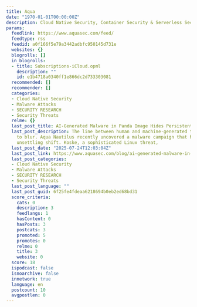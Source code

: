 ```yaml
---
title: Aqua
date: "1970-01-01T00:00:00Z"
description: Cloud Native Security, Container Security & Serverless Security
params:
  feedlink: https://www.aquasec.com/feed/
  feedtype: rss
  feedid: a0f166f5e79a3442adbfc950145d731e
  websites: {}
  blogrolls: []
  in_blogrolls:
  - title: Subscriptions-iCloud.opml
    description: ""
    id: e1b4718a0340ff1e866dc2d733303081
  recommended: []
  recommender: []
  categories:
  - Cloud Native Security
  - Malware Attacks
  - SECURITY RESEARCH
  - Security Threats
  relme: {}
  last_post_title: AI-Generated Malware in Panda Image Hides Persistent Linux Threat
  last_post_description: The line between human and machine-generated threats is starting
    to blur. Aqua Nautilus recently uncovered a malware campaign that hints at this
    unsettling shift. Koske, a sophisticated Linux threat,
  last_post_date: "2025-07-24T12:03:04Z"
  last_post_link: https://www.aquasec.com/blog/ai-generated-malware-in-panda-image-hides-persistent-linux-threat/
  last_post_categories:
  - Cloud Native Security
  - Malware Attacks
  - SECURITY RESEARCH
  - Security Threats
  last_post_language: ""
  last_post_guid: 6f25fe4fdeaa6218694b0eb2ed68bd31
  score_criteria:
    cats: 0
    description: 3
    feedlangs: 1
    hasContent: 0
    hasPosts: 3
    postcats: 3
    promoted: 5
    promotes: 0
    relme: 0
    title: 3
    website: 0
  score: 18
  ispodcast: false
  isnoarchive: false
  innetwork: true
  language: en
  postcount: 10
  avgpostlen: 0
---
```

